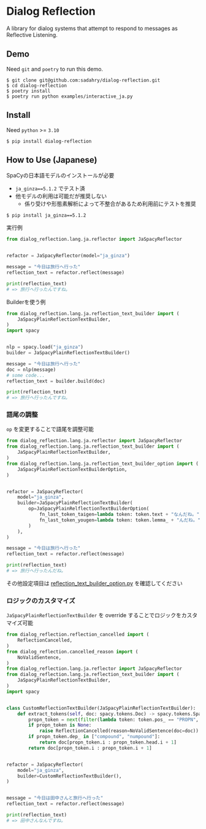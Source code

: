 # Dialog Reflection

A library for dialog systems that attempt to respond to messages as Reflective Listening.

## Demo

Need `git` and `poetry` to run this demo.

```console
$ git clone git@github.com:sadahry/dialog-reflection.git
$ cd dialog-reflection
$ poetry install
$ poetry run python examples/interactive_ja.py
```

## Install

Need `python` >= `3.10`

```console
$ pip install dialog-reflection
```

## How to Use (Japanese)

SpaCyの日本語モデルのインストールが必要  
* `ja_ginza==5.1.2` でテスト済
* 他モデルの利用は可能だが推奨しない
  * 係り受けや形態素解析によって不整合があるため利用前にテストを推奨

```console
$ pip install ja_ginza==5.1.2
```

実行例

```python
from dialog_reflection.lang.ja.reflector import JaSpacyReflector


refactor = JaSpacyReflector(model="ja_ginza")

message = "今日は旅行へ行った"
reflection_text = refactor.reflect(message)

print(reflection_text)
# => 旅行へ行ったんですね。
```

Builderを使う例

```python
from dialog_reflection.lang.ja.reflection_text_builder import (
    JaSpacyPlainReflectionTextBuilder,
)
import spacy


nlp = spacy.load("ja_ginza")
builder = JaSpacyPlainReflectionTextBuilder()

message = "今日は旅行へ行った"
doc = nlp(message)
# some code...
reflection_text = builder.build(doc)

print(reflection_text)
# => 旅行へ行ったんですね。
```

### 語尾の調整

`op` を変更することで語尾を調整可能

```python
from dialog_reflection.lang.ja.reflector import JaSpacyReflector
from dialog_reflection.lang.ja.reflection_text_builder import (
    JaSpacyPlainReflectionTextBuilder,
)
from dialog_reflection.lang.ja.reflection_text_builder_option import (
    JaSpacyPlainReflectionTextBuilderOption,
)


refactor = JaSpacyReflector(
    model="ja_ginza",
    builder=JaSpacyPlainReflectionTextBuilder(
        op=JaSpacyPlainRelflectionTextBuilderOption(
            fn_last_token_taigen=lambda token: token.text + "なんだね。",
            fn_last_token_yougen=lambda token: token.lemma_ + "んだね。",
        )
    ),
)

message = "今日は旅行へ行った"
reflection_text = refactor.reflect(message)

print(reflection_text)
# => 旅行へ行ったんだね。
```

その他設定項目は [reflection_text_builder_option.py](https://github.com/sadahry/dialog-reflection/blob/main/dialog_reflection/lang/ja/reflection_text_builder_option.py#L24) を確認してください

### ロジックのカスタマイズ

`JaSpacyPlainReflectionTextBuilder` を override することでロジックをカスタマイズ可能

```python
from dialog_reflection.reflection_cancelled import (
    ReflectionCancelled,
)
from dialog_reflection.cancelled_reason import (
    NoValidSentence,
)
from dialog_reflection.lang.ja.reflector import JaSpacyReflector
from dialog_reflection.lang.ja.reflection_text_builder import (
    JaSpacyPlainReflectionTextBuilder,
)
import spacy


class CustomReflectionTextBuilder(JaSpacyPlainReflectionTextBuilder):
    def extract_tokens(self, doc: spacy.tokens.Doc) -> spacy.tokens.Span:
        propn_token = next(filter(lambda token: token.pos_ == "PROPN", doc), None)
        if propn_token is None:
            raise ReflectionCancelled(reason=NoValidSentence(doc=doc))
        if propn_token.dep_ in ["compound", "numpound"]:
            return doc[propn_token.i : propn_token.head.i + 1]
        return doc[propn_token.i : propn_token.i + 1]


refactor = JaSpacyReflector(
    model="ja_ginza",
    builder=CustomReflectionTextBuilder(),
)


message = "今日は田中さんと旅行へ行った"
reflection_text = refactor.reflect(message)

print(reflection_text)
# => 田中さんなんですね。
```
